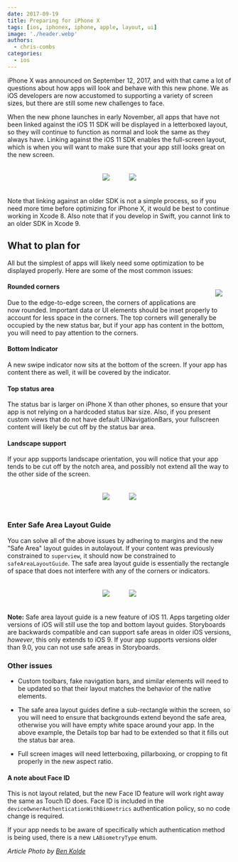 ```yaml
---
date: 2017-09-19
title: Preparing for iPhone X
tags: [ios, iphonex, iphone, apple, layout, ui]
image: './header.webp'
authors:
  - chris-combs
categories:
  - ios
---
```


iPhone X was announced on September 12, 2017, and with that came a lot of questions about how apps will look and behave with this new phone. We as iOS developers are now accustomed to supporting a variety of screen sizes, but there are still some new challenges to face.

When the new phone launches in early November, all apps that have not been linked against the iOS 11 SDK will be displayed in a letterboxed layout, so they will continue to function as normal and look the same as they always have. Linking against the iOS 11 SDK enables the full-screen layout, which is when you will want to make sure that your app still looks great on the new screen.

<p align="center">
<img src="https://cdn-laravel.vapor.cloud/image/nstack/translate_values/letterboxPortrait_7xOrDIE9HO.png?width=200" style=";margin:20px;">
<img src="https://cdn-laravel.vapor.cloud/image/nstack/translate_values/letterboxLandscape_GDBO2iIboy.png?height=200" style=";margin:20px;"></p>

Note that linking against an older SDK is not a simple process, so if you need more time before optimizing for iPhone X, it would be best to continue working in Xcode 8. Also note that if you develop in Swift, you cannot link to an older SDK in Xcode 9.

## What to plan for

All but the simplest of apps will likely need some optimization to be displayed properly. Here are some of the most common issues:

<p align="center">
<img align="right" src="https://cdn-laravel.vapor.cloud/image/nstack/translate_values/fullPortrait_feEUZoUYRr.png?width=150" style="margin:20px;float:right">
</p>

#### Rounded corners

Due to the edge-to-edge screen, the corners of applications are now rounded. Important data or UI elements should be inset properly to account for less space in the corners. The top corners will generally be occupied by the new status bar, but if your app has content in the bottom, you will need to pay attention to the corners.

#### Bottom Indicator

A new swipe indicator now sits at the bottom of the screen. If your app has content there as well, it will be covered by the indicator.

#### Top status area

The status bar is larger on iPhone X than other phones, so ensure that your app is not relying on a hardcoded status bar size. Also, if you present custom views that do not have default UINavigationBars, your fullscreen content will likely be cut off by the status bar area.

#### Landscape support

If your app supports landscape orientation, you will notice that your app tends to be cut off by the notch area, and possibly not extend all the way to the other side of the screen.

<p align="center">
<img src="https://cdn-laravel.vapor.cloud/image/nstack/translate_values/fullscreenPortrait_C5LfF0zicC.png?width=200" style="margin:20px;">
<img src="https://cdn-laravel.vapor.cloud/image/nstack/translate_values/fullscreenLandscape_HGYRbZ5q81.png?height=200" style="margin:20px;">
</p>

### Enter Safe Area Layout Guide

You can solve all of the above issues by adhering to margins and the new "Safe Area" layout guides in autolayout. If your content was previously constrained to `superview`, it should now be constrained to `safeAreaLayoutGuide`. The safe area layout guide is essentially the rectangle of space that does not interfere with any of the corners or indicators.

<p align="center">
<img src="https://cdn-laravel.vapor.cloud/image/nstack/translate_values/fixedMain_zoBzp8sQl9.png?width=200" style="margin:20px;">
<img src="https://cdn-laravel.vapor.cloud/image/nstack/translate_values/fixedDetail_r47iRUBbKM.png?width=200" style="margin:20px;">
</p>

**Note:** Safe area layout guide is a new feature of iOS 11. Apps targeting older versions of iOS will still use the top and bottom layout guides. Storyboards are backwards compatible and can support safe areas in older iOS versions, _however_, this only extends to iOS 9. If your app supports versions older than 9.0, you can not use safe areas in Storyboards.

### Other issues

- Custom toolbars, fake navigation bars, and similar elements will need to be updated so that their layout matches the behavior of the native elements.

- The safe area layout guides define a sub-rectangle within the screen, so you will need to ensure that backgrounds extend beyond the safe area, otherwise you will have empty white space around your app. In the above example, the Details top bar had to be extended so that it fills out the status bar area.

- Full screen images will need letterboxing, pillarboxing, or cropping to fit properly in the new aspect ratio.

#### A note about Face ID

This is not layout related, but the new Face ID feature will work right away the same as Touch ID does. Face ID is included in the `deviceOwnerAuthenticationWithBiometrics` authentication policy, so no code change is required.

If your app needs to be aware of specifically which authentication method is being used, there is a new `LABiometryType` enum.

_Article Photo by [Ben Kolde](https://unsplash.com/photos/xdLXPic3Wfk)_
